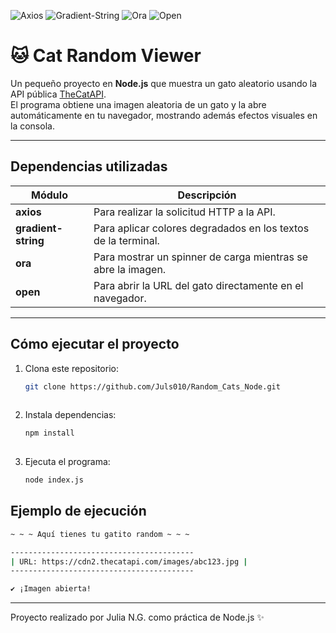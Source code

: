 ![Axios](https://img.shields.io/badge/Axios-671ddf?logo=axios&logoColor=white)
![Gradient-String](https://img.shields.io/badge/Gradient--String-ff69b4?logo=rainmeter&logoColor=white)
![Ora](https://img.shields.io/badge/Ora-FFA500?logo=clockify&logoColor=white)
![Open](https://img.shields.io/badge/Open-1E90FF?logo=googlechrome&logoColor=white)



# 🐱 Cat Random Viewer

Un pequeño proyecto en **Node.js** que muestra un gato aleatorio usando la API pública [TheCatAPI](https://thecatapi.com/).  
El programa obtiene una imagen aleatoria de un gato y la abre automáticamente en tu navegador, mostrando además efectos visuales en la consola.

---

## Dependencias utilizadas
| Módulo | Descripción |
|--------|--------------|
| **axios** | Para realizar la solicitud HTTP a la API. |
| **gradient-string** | Para aplicar colores degradados en los textos de la terminal. |
| **ora** | Para mostrar un spinner de carga mientras se abre la imagen. |
| **open** | Para abrir la URL del gato directamente en el navegador. |

---

## Cómo ejecutar el proyecto
1. Clona este repositorio:
   ```bash
   git clone https://github.com/Juls010/Random_Cats_Node.git
  
2. Instala dependencias:
   ```bash
   npm install
  
3. Ejecuta el programa:
   ```bash
   node index.js

## Ejemplo de ejecución

```bash
~ ~ ~ Aquí tienes tu gatito random ~ ~ ~

-----------------------------------------
| URL: https://cdn2.thecatapi.com/images/abc123.jpg |
-----------------------------------------

✔ ¡Imagen abierta!
```
------
Proyecto realizado por Julia N.G. como práctica de Node.js ✨


  
